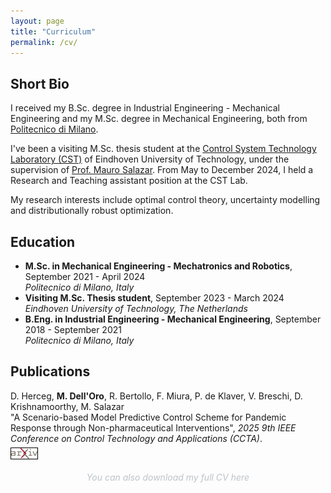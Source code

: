 ```yaml
---
layout: page
title: "Curriculum"
permalink: /cv/
---
```


<div class="cv-section">
  <h2>Short Bio</h2>
  <p>I received my B.Sc. degree in Industrial Engineering - Mechanical Engineering and my M.Sc. degree in Mechanical Engineering, both from <a href="https://www.mecc.polimi.it/">Politecnico di Milano</a>.</p>
  <p>I've been a visiting M.Sc. thesis student at the <a href="https://www.tue.nl/en/research/research-groups/control-systems-technology">Control System Technology Laboratory (CST)</a> of Eindhoven University of Technology, under the supervision of <a href="https://www.tue.nl/en/research/researchers/mauro-salazar">Prof. Mauro Salazar</a>. From May to December 2024, I held a Research and Teaching assistant position at the CST Lab.</p>
  <p>My research interests include optimal control theory, uncertainty modelling and distributionally robust optimization.</p>
</div>

<div class="cv-box">
  <h2>Education</h2>
  <ul>
    <li><strong> M.Sc. in Mechanical Engineering - Mechatronics and Robotics</strong>, September 2021 - April 2024<br><em>Politecnico di Milano, Italy</em></li>
    <li><strong>Visiting M.Sc. Thesis student</strong>, September 2023 - March 2024 <br><em>Eindhoven University of Technology, The Netherlands</em></li>
    <li><strong>B.Eng. in Industrial Engineering - Mechanical Engineering</strong>, September 2018 - September 2021<br><em>Politecnico di Milano, Italy</em></li>
  </ul>
</div>
<div class="cv-section">
    <h2>Publications</h2>
    <p>D. Herceg, <strong>M. Dell'Oro</strong>, R. Bertollo, F. Miura, P. de Klaver, V. Breschi, D. Krishnamoorthy, M. Salazar <br>
    "A Scenario-based Model Predictive Control Scheme for Pandemic Response through Non-pharmaceutical Interventions", <em>2025 9th IEEE Conference on Control Technology and Applications (CCTA)</em>.<br>
    <a href="https://arxiv.org/abs/2506.17972" target="_blank" rel="noopener noreferrer">
         <img src="/assets/arxiv-logo.svg" alt="arXiv Logo" style="height: 1.2em; width:3em; vertical-align: -0.8em; border: 1px solid black;"> </a>
    </p>
</div>
<div style="text-align: center; margin-top: 20px;">
  <a href="/assets/marcoCV.pdf" style="font-style: italic; color: #bdc3c7; text-decoration: none;">You can also download my full CV here</a>
</div>